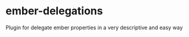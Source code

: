 ember-delegations
=================

Plugin for delegate ember properties in a very descriptive and easy way 
